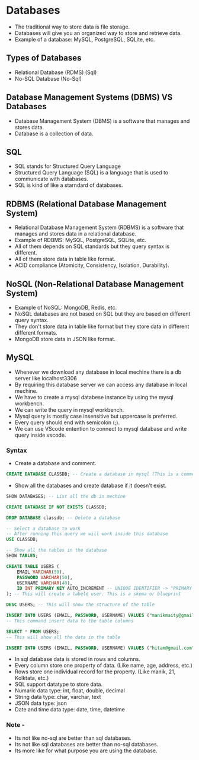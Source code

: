 # Databases
- The traditional way to store data is file storage.
- Databases will give you an organized way to store and retrieve data.
- Example of a database: MySQL, PostgreSQL, SQLite, etc.

## Types of Databases
- Relational Database (RDMS) (Sql)
- No-SQL Database (No-Sql)

## Database Management Systems (DBMS) VS Databases
- Database Management System (DBMS) is a software that manages and stores data.
- Database is a collection of data.

## SQL
- SQL stands for Structured Query Language
- Structured Query Language (SQL) is a language that is used to communicate with databases.
- SQL is kind of like a starndard of databases.

## RDBMS (Relational Database Management System)
- Relational Database Management System (RDBMS) is a software that manages and stores data in a relational database.
- Example of RDBMS: MySQL, PostgreSQL, SQLite, etc.
- All of them depends on SQL standards but they query syntax is different.
- All of them store data in table like format.
- ACID compliance (Atomicity, Consistency, Isolation, Durability).


## NoSQL (Non-Relational Database Management System)
- Example of NoSQL: MongoDB, Redis, etc.
- NoSQL databases are not based on SQL but they are based on different query syntax.
- They don't store data in table like format but they store data in different different formats.
- MongoDB store data in JSON like format.

## MySQL
- Whenever we download any database in local mechine there is a db server like localhost3306
- By requiring this database server we can access any database in local mechine.
- We have to create a mysql databese instance by using the mysql workbench.
- We can write the query in mysql workbench.
- Mysql query is mostly case insensitive but uppercase is preferred.
- Every query should end with semicolon (;).
- We can use VScode entention to  connect to mysql database and write query inside vscode.

### Syntax
- Create a database and comment.
```sql
CREATE DATABASE CLASSDB; -- Create a database in mysql (This is a comment )
```
- Show all the databases and create database if it doesn't exist.
```sql
SHOW DATABASES; -- List all the db in mechine

CREATE DATABASE IF NOT EXISTS CLASSDB;
```

```sql
DROP DATABASE classdb; -- Delete a database
```
```sql
-- Select a database to work
-- After running this query we will work inside this database
USE CLASSDB;
```

```sql
-- Show all the tables in the database
SHOW TABLES;
```
```sql
CREATE TABLE USERS (
    EMAIL VARCHAR(50),
    PASSWORD VARCHAR(50),
    USERNAME VARCHAR(40),
    ID INT PRIMARY KEY AUTO_INCREMENT -- UNIQUE IDENTIFIER -> "PRIMARY KEY", AUTO_INCREMENT -> "IT WILL AUTO INCREMENT INCASE NO VALUE PROVIDED"
); -- This will create a tabele user. This is a skema or blueprint 
```

```sql
DESC USERS; -- This will show the structure of the table
```

```sql
INSERT INTO USERS (EMAIL, PASSWORD, USERNAME) VALUES ("manikmaity@gmail.com", "1234", "Manik Maity");
-- This command insert data to the table columns
```

```sql
SELECT * FROM USERS;
-- This will show all the data in the table
```

```sql
INSERT INTO USERS (EMAIL, PASSWORD, USERNAME) VALUES ("hitam@gmail.com", "123", "Hitam"), ("kiran@gmail.com", "kiran12", "Kiran"), ("subhas@gmail.com", "subhas12", "Shibas"); -- Bulk insert, insert multiple rows togather
```

- In sql database data is stored in rows and columns.
- Every column store one property of data. (Like name, age, address, etc.)
- Rows store one individual record for the property. (Like manik, 21, Kolktata, etc.)
- SQL support datatype to store data.
- Numaric data type: int, float, double, decimal
- String data type: char, varchar, text
- JSON data type: json
- Date and time data type: date, time, datetime

### Note -
- Its not like no-sql are better than sql databases.
- Its not like sql databases are better than no-sql databases.
- Its more like for what purpose you are using the database.